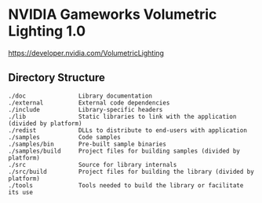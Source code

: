 NVIDIA Gameworks Volumetric Lighting 1.0
========================================
https://developer.nvidia.com/VolumetricLighting

## Directory Structure
    ./doc               Library documentation
    ./external          External code dependencies
    ./include           Library-specific headers
    ./lib               Static libraries to link with the application (divided by platform)
    ./redist            DLLs to distribute to end-users with application
    ./samples           Code samples
    ./samples/bin       Pre-built sample binaries
    ./samples/build     Project files for building samples (divided by platform)
    ./src               Source for library internals
    ./src/build         Project files for building the library (divided by platform)
    ./tools             Tools needed to build the library or facilitate its use

